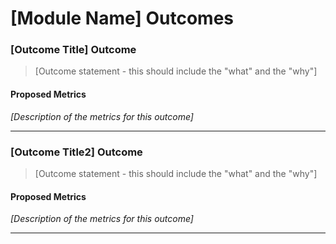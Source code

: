 # [Module Name] Outcomes

### [Outcome Title] Outcome

> [Outcome statement - this should include the "what" and the "why"]

#### Proposed Metrics
*[Description of the metrics for this outcome]*

---

### [Outcome Title2] Outcome

> [Outcome statement - this should include the "what" and the "why"]

#### Proposed Metrics
*[Description of the metrics for this outcome]*

---
